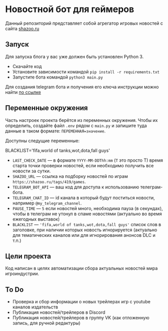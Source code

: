# Новостной бот для геймеров

Данный репозиторий представляет собой агрегатор игровых новостей с сайта [shazoo.ru](https://shazoo.ru)


## Запуск

Для запуска блога у вас уже должен быть установлен Python 3.

- Скачайте код
- Установите зависимости командой `pip install -r requirements.txt`
- Запустите бота командой `python3 main.py`

Для создания telegram бота и получения его ключа инструкции можно найти [по ссылке](https://way23.ru/регистрация-бота-в-telegram.html)

## Переменные окружения

Часть настроек проекта берётся из переменных окружения. Чтобы их определить, создайте файл `.env` рядом с `main.py` и запишите туда данные в таком формате: `ПЕРЕМЕННАЯ=значение`.

Доступны следущие переменные:

BLACKLIST='fifa,world of tanks,wot,dota,fall guys'

- `LAST_CHECK_DATE` — в формате `YYYY-MM-DDThh:mm` (`T` это просто T) время старта точки проверки новостей, если необходимо получить все новости за сутки.
- `SHAZOO_URL` — ссылка на подборку новостей по играм `https://shazoo.ru/tags/419/games`.
- `TELEGRAM_BOT_API` — ваш код для доступа к использованию телеграм-бота.
- `TELEGRAM_CHAT_ID` — id канала в который будут поститься новости, например `@my_telegram_channel`.
- `PAUSE_TIME` — `5` если новостей много, необходима пауза (в секундах), чтобы в телеграм не утонул в спаме новостями (актуально во время ежегодных выставок)
- `BLACKLIST` — `'fifa,world of tanks,wot,dota,fall guys'` список слов в заголовке, при наличии которых новость игнорируется (актуально для тематических каналов или для игнорирования анонсов DLC и т.п.)


## Цели проекта

Код написан в целях автоматизации сбора актуальных новостей мира игроиндустрии.


## To Do

 - Проверка и сбор информации о новых трейлерах игр с youtube каналов издательств
 - Публикация новостей/трейлеров в Discord
 - Публикация новостей/трейлеров в группу VK (как отложенную запись, для ручной редактуры)